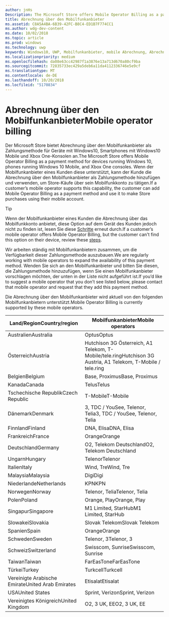```yaml
---
author: jnHs
Description: The Microsoft Store offers Mobile Operator Billing as a payment method for mobile operators who support this capability.
title: Abrechnung über den Mobilfunkanbieter
ms.assetid: C8A5A4BA-6B39-42FC-B8C4-ED1B7F774CC1
ms.author: wdg-dev-content
ms.date: 10/02/2018
ms.topic: article
ms.prod: windows
ms.technology: uwp
keywords: Windows10, UWP, Mobilfunkanbieter, mobile Abrechnung, Abrechnung über den Mobilfunkanbieter
ms.localizationpriority: medium
ms.openlocfilehash: da08e63cc42987f1a3876e13a713d670a80cf9ba
ms.sourcegitcommit: 72835733ec429a5deb6a11da4112336746e5e9cf
ms.translationtype: MT
ms.contentlocale: de-DE
ms.lasthandoff: 10/20/2018
ms.locfileid: "5170834"
---
```

# <a name="mobile-operator-billing"></a><span data-ttu-id="2d000-103">Abrechnung über den Mobilfunkanbieter</span><span class="sxs-lookup"><span data-stu-id="2d000-103">Mobile operator billing</span></span>


<span data-ttu-id="2d000-104">Der Microsoft Store bietet Abrechnung über den Mobilfunkanbieter als Zahlungsmethode für Geräte mit Windows10, Smartphones mit Windows10 Mobile und Xbox One-Konsolen an.</span><span class="sxs-lookup"><span data-stu-id="2d000-104">The Microsoft Store offers Mobile Operator Billing as a payment method for devices running Windows 10, phones running Windows 10 Mobile, and Xbox One consoles.</span></span> <span data-ttu-id="2d000-105">Wenn der Mobilfunkanbieter eines Kunden diese unterstützt, kann der Kunde die Abrechnung über den Mobilfunkanbieter als Zahlungsmethode hinzufügen und verwenden, um Store-Käufe über sein Mobilfunkkonto zu tätigen.</span><span class="sxs-lookup"><span data-stu-id="2d000-105">If a customer’s mobile operator supports this capability, the customer can add Mobile Operator Billing as a payment method and use it to make Store purchases using their mobile account.</span></span>

> [!TIP]
>  <span data-ttu-id="2d000-106">Wenn der Mobilfunkanbieter eines Kunden die Abrechnung über das Mobilfunkkonto anbietet, diese Option auf dem Gerät des Kunden jedoch nicht zu finden ist, lesen Sie diese [Schritte](http://go.microsoft.com/fwlink/p/?LinkId=523993) erneut durch.</span><span class="sxs-lookup"><span data-stu-id="2d000-106">If a customer’s mobile operator offers Mobile Operator Billing, but the customer can't find this option on their device, review these [steps](http://go.microsoft.com/fwlink/p/?LinkId=523993).</span></span>

<span data-ttu-id="2d000-107">Wir arbeiten ständig mit Mobilfunkanbietern zusammen, um die Verfügbarkeit dieser Zahlungsmethode auszubauen.</span><span class="sxs-lookup"><span data-stu-id="2d000-107">We are regularly working with mobile operators to expand the availability of this payment method.</span></span> <span data-ttu-id="2d000-108">Wenden Sie sich an den Mobilfunkanbieter und bitten Sie diesen, die Zahlungsmethode hinzuzufügen, wenn Sie einen Mobilfunkanbieter vorschlagen möchten, der unten in der Liste nicht aufgeführt ist.</span><span class="sxs-lookup"><span data-stu-id="2d000-108">If you’d like to suggest a mobile operator that you don’t see listed below, please contact that mobile operator and request that they add this payment method.</span></span>

<span data-ttu-id="2d000-109">Die Abrechnung über den Mobilfunkanbieter wird aktuell von den folgenden Mobilfunkanbietern unterstützt.</span><span class="sxs-lookup"><span data-stu-id="2d000-109">Mobile Operator Billing is currently supported by these mobile operators.</span></span>

| <span data-ttu-id="2d000-110">Land/Region</span><span class="sxs-lookup"><span data-stu-id="2d000-110">Country/region</span></span>  | <span data-ttu-id="2d000-111">Mobilfunkanbieter</span><span class="sxs-lookup"><span data-stu-id="2d000-111">Mobile operators</span></span>                 |
|-----------------|----------------------------------|
| <span data-ttu-id="2d000-112">Australien</span><span class="sxs-lookup"><span data-stu-id="2d000-112">Australia</span></span>       | <span data-ttu-id="2d000-113">Optus</span><span class="sxs-lookup"><span data-stu-id="2d000-113">Optus</span></span>                            |
| <span data-ttu-id="2d000-114">Österreich</span><span class="sxs-lookup"><span data-stu-id="2d000-114">Austria</span></span>         | <span data-ttu-id="2d000-115">Hutchison 3G Österreich, A1 Telekom, T-Mobile/tele.ring</span><span class="sxs-lookup"><span data-stu-id="2d000-115">Hutchison 3G Austria, A1 Telekom, T-Mobile / tele.ring</span></span>  |
| <span data-ttu-id="2d000-116">Belgien</span><span class="sxs-lookup"><span data-stu-id="2d000-116">Belgium</span></span>         | <span data-ttu-id="2d000-117">Base, Proximus</span><span class="sxs-lookup"><span data-stu-id="2d000-117">Base, Proximus</span></span>                   |
| <span data-ttu-id="2d000-118">Kanada</span><span class="sxs-lookup"><span data-stu-id="2d000-118">Canada</span></span>          | <span data-ttu-id="2d000-119">Telus</span><span class="sxs-lookup"><span data-stu-id="2d000-119">Telus</span></span>                            |
| <span data-ttu-id="2d000-120">Tschechische Republik</span><span class="sxs-lookup"><span data-stu-id="2d000-120">Czech Republic</span></span>  | <span data-ttu-id="2d000-121">T-Mobile</span><span class="sxs-lookup"><span data-stu-id="2d000-121">T-Mobile</span></span>                         |
| <span data-ttu-id="2d000-122">Dänemark</span><span class="sxs-lookup"><span data-stu-id="2d000-122">Denmark</span></span>         | <span data-ttu-id="2d000-123">3, TDC / YouSee, Telenor, Telia</span><span class="sxs-lookup"><span data-stu-id="2d000-123">3, TDC / YouSee, Telenor, Telia</span></span>  |
| <span data-ttu-id="2d000-124">Finnland</span><span class="sxs-lookup"><span data-stu-id="2d000-124">Finland</span></span>         | <span data-ttu-id="2d000-125">DNA, Elisa</span><span class="sxs-lookup"><span data-stu-id="2d000-125">DNA, Elisa</span></span>                       |
| <span data-ttu-id="2d000-126">Frankreich</span><span class="sxs-lookup"><span data-stu-id="2d000-126">France</span></span>          | <span data-ttu-id="2d000-127">Orange</span><span class="sxs-lookup"><span data-stu-id="2d000-127">Orange</span></span>                           |
| <span data-ttu-id="2d000-128">Deutschland</span><span class="sxs-lookup"><span data-stu-id="2d000-128">Germany</span></span>         | <span data-ttu-id="2d000-129">O2, Telekom Deutschland</span><span class="sxs-lookup"><span data-stu-id="2d000-129">O2, Telekom Deutschland</span></span>          |
| <span data-ttu-id="2d000-130">Ungarn</span><span class="sxs-lookup"><span data-stu-id="2d000-130">Hungary</span></span>         | <span data-ttu-id="2d000-131">Telenor</span><span class="sxs-lookup"><span data-stu-id="2d000-131">Telenor</span></span>                          |
| <span data-ttu-id="2d000-132">Italien</span><span class="sxs-lookup"><span data-stu-id="2d000-132">Italy</span></span>           | <span data-ttu-id="2d000-133">Wind, Tre</span><span class="sxs-lookup"><span data-stu-id="2d000-133">Wind, Tre</span></span>                        |
| <span data-ttu-id="2d000-134">Malaysia</span><span class="sxs-lookup"><span data-stu-id="2d000-134">Malaysia</span></span>        | <span data-ttu-id="2d000-135">Digi</span><span class="sxs-lookup"><span data-stu-id="2d000-135">Digi</span></span>                             |
| <span data-ttu-id="2d000-136">Niederlande</span><span class="sxs-lookup"><span data-stu-id="2d000-136">Netherlands</span></span>     | <span data-ttu-id="2d000-137">KPN</span><span class="sxs-lookup"><span data-stu-id="2d000-137">KPN</span></span>                              |
| <span data-ttu-id="2d000-138">Norwegen</span><span class="sxs-lookup"><span data-stu-id="2d000-138">Norway</span></span>          | <span data-ttu-id="2d000-139">Telenor, Telia</span><span class="sxs-lookup"><span data-stu-id="2d000-139">Telenor, Telia</span></span>                   |
| <span data-ttu-id="2d000-140">Polen</span><span class="sxs-lookup"><span data-stu-id="2d000-140">Poland</span></span>          | <span data-ttu-id="2d000-141">Orange, Play</span><span class="sxs-lookup"><span data-stu-id="2d000-141">Orange, Play</span></span>                     |
| <span data-ttu-id="2d000-142">Singapur</span><span class="sxs-lookup"><span data-stu-id="2d000-142">Singapore</span></span>       | <span data-ttu-id="2d000-143">M1 Limited, StarHub</span><span class="sxs-lookup"><span data-stu-id="2d000-143">M1 Limited, StarHub</span></span>              |
| <span data-ttu-id="2d000-144">Slowakei</span><span class="sxs-lookup"><span data-stu-id="2d000-144">Slovakia</span></span>        | <span data-ttu-id="2d000-145">Slovak Telekom</span><span class="sxs-lookup"><span data-stu-id="2d000-145">Slovak Telekom</span></span>                   |
| <span data-ttu-id="2d000-146">Spanien</span><span class="sxs-lookup"><span data-stu-id="2d000-146">Spain</span></span>           | <span data-ttu-id="2d000-147">Orange</span><span class="sxs-lookup"><span data-stu-id="2d000-147">Orange</span></span>                           |
| <span data-ttu-id="2d000-148">Schweden</span><span class="sxs-lookup"><span data-stu-id="2d000-148">Sweden</span></span>          | <span data-ttu-id="2d000-149">Telenor, 3</span><span class="sxs-lookup"><span data-stu-id="2d000-149">Telenor, 3</span></span>                       |
| <span data-ttu-id="2d000-150">Schweiz</span><span class="sxs-lookup"><span data-stu-id="2d000-150">Switzerland</span></span>     | <span data-ttu-id="2d000-151">Swisscom, Sunrise</span><span class="sxs-lookup"><span data-stu-id="2d000-151">Swisscom, Sunrise</span></span>                |
| <span data-ttu-id="2d000-152">Taiwan</span><span class="sxs-lookup"><span data-stu-id="2d000-152">Taiwan</span></span>          | <span data-ttu-id="2d000-153">FarEasTone</span><span class="sxs-lookup"><span data-stu-id="2d000-153">FarEasTone</span></span>                       |
| <span data-ttu-id="2d000-154">Türkei</span><span class="sxs-lookup"><span data-stu-id="2d000-154">Turkey</span></span>          | <span data-ttu-id="2d000-155">Turkcell</span><span class="sxs-lookup"><span data-stu-id="2d000-155">Turkcell</span></span>                         |
| <span data-ttu-id="2d000-156">Vereinigte Arabische Emirate</span><span class="sxs-lookup"><span data-stu-id="2d000-156">United Arab Emirates</span></span> | <span data-ttu-id="2d000-157">Etisalat</span><span class="sxs-lookup"><span data-stu-id="2d000-157">Etisalat</span></span>                    |
| <span data-ttu-id="2d000-158">USA</span><span class="sxs-lookup"><span data-stu-id="2d000-158">United States</span></span>   | <span data-ttu-id="2d000-159">Sprint, Verizon</span><span class="sxs-lookup"><span data-stu-id="2d000-159">Sprint, Verizon</span></span>                  |
| <span data-ttu-id="2d000-160">Vereinigtes Königreich</span><span class="sxs-lookup"><span data-stu-id="2d000-160">United Kingdom</span></span>  | <span data-ttu-id="2d000-161">O2, 3 UK, EE</span><span class="sxs-lookup"><span data-stu-id="2d000-161">O2, 3 UK, EE</span></span>                     |

 



 


 

 




